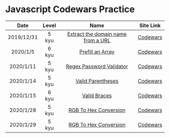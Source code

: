 # Javascript Codewars Practice

|    Date    | Level |                                                                                       Name                                                                                       |                             Site Link                              |
| :--------: | :---: | :------------------------------------------------------------------------------------------------------------------------------------------------------------------------------: | :----------------------------------------------------------------: |
| 2019/12/31 | 5 kyu | [Extract the domain name from a URL](https://github.com/EternalPractice/Codewars-Practice/blob/master/Javascript/%5B5kyu%5D%20Extract%20the%20domain%20name%20from%20a%20URL.js) | [Codewars](https://www.codewars.com/kata/514a024011ea4fb54200004b) |
|  2020/1/5  | 6 kyu |                       [Prefill an Array](https://github.com/EternalPractice/Codewars-Practice/blob/master/Javascript/%5B6kyu%5D%20Prefill%20an%20Array.js)                       | [Codewars](https://www.codewars.com/kata/54129112fb7c188740000162) |
| 2020/1/11  | 5 kyu |              [Regex Password Validator](https://github.com/EternalPractice/Codewars-Practice/blob/master/Javascript/%5B5kyu%5D%20Regex%20Password%20Validation.js)               | [Codewars](https://www.codewars.com/kata/52e1476c8147a7547a000811) |
| 2020/1/14  | 5 kyu |                     [Valid Parentheses](https://github.com/EternalPractice/Codewars-Practice/blob/master/Javascript/%5B5%20kyu%5D%20Valid%20Parentheses.js)                      | [Codewars](https://www.codewars.com/kata/52774a314c2333f0a7000688) |
| 2020/1/15  | 6 kyu |                          [Valid Braces](https://github.com/EternalPractice/Codewars-Practice/blob/master/Javascript/%5B6%20kyu%5D%20Valid%20Braces.js)                           | [Codewars](https://www.codewars.com/kata/5277c8a221e209d3f6000b56) |
| 2020/1/28  | 5 kyu |               [RGB To Hex Conversion](https://github.com/EternalPractice/Codewars-Practice/blob/master/Javascript/%5B5%20kyu%5D%20RGB%20To%20Hex%20Conversion.js)                | [Codewars](https://www.codewars.com/kata/513e08acc600c94f01000001) |
| 2020/1/29  | 5 kyu |               [RGB To Hex Conversion](https://github.com/EternalPractice/Codewars-Practice/blob/master/Javascript/%5B5%20kyu%5D%20RGB%20To%20Hex%20Conversion.js)                | [Codewars](https://www.codewars.com/kata/513e08acc600c94f01000001) |
